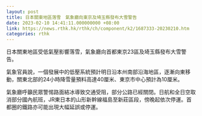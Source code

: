 ```yaml
---
layout: post
title: 日本關東地區落雪　氣象廳向東京及埼玉縣發布大雪警告
date: 2023-02-10 14:41:11.000000000 +08:00
link: https://news.rthk.hk/rthk/ch/component/k2/1687333-20230210.htm
categories: rthk
---
```


日本關東地區受低氣壓影響落雪，氣象廳向首都東京23區及埼玉縣發布大雪警告。

氣象官員說，一個發展中的低壓系統預計明日沿本州南部沿海地區，逐漸向東移動，關東北部的24小時降雪量預料高達40厘米、東京市中心預計為10厘米。

氣象廳呼籲民眾警惕路面結冰導致交通受阻，部分公路已經關閉。日航和全日空取消部分國內航班，JR東日本的山形新幹線福島至新莊區段，傍晚起依次停運。首都圈的鐵路亦可能出現大幅延誤或停運。
